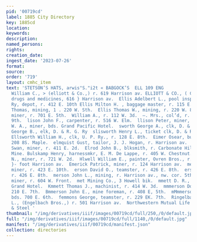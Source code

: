 ```yaml
---
pid: '00719cd'
label: 1885 City Directory
key: 1885cd
location: 
keywords: 
description: 
named_persons: 
rights: 
creation_date: 
ingest_date: '2023-07-26'
format: 
source: 
order: '719'
layout: cmhc_item
text: 'STETSON’S HATS, arwis"S."i2t « BABGOCK’S  ELL 109 ENG                                                                                                 Bliott
  William C., > (elliott & Co.,) r. 619 Harrison av. ELLIOTT & CO., ( C. Elliott,)
  drugs and medicines, 616 } Harrison av.  Ellis Adelbert L., pool inspector, U. P.
  Ry, depot, r. 412 E. 10th Ellis Milton H. , baggage master, r. 115 E. 10th.  Bellis
  Thomas, mining, 1 . 220 W. Sth.  Ellis Thomas W., mining, r. 220 W. 8th.  William,
  miner, r. 701 E. 5th.  William A., r. 112 W. 3d.  —. Mrs., col’d, r. rear 140 W.
  9th.  lison John F., carpenter, r. 516 W. Elm.  llison Peter, miner, r. 517 E. 2d.  mllithorp
  W. A., miner, bds. Grand Pacific Hotel.  sworth George A., clk, D. & R. G. Ry. depot.  Jisworth
  George B., elk, D. & R. G. Ry  slisworth Henry L., ticket clk, D. & R. %G. Ry. depot.
  Ellsworth William H., clk, U. P. Ry., r. 128 E. 8th.  Eimer Osear, butcher, - r.
  208 8S. Maple.  elmquist Gust, tailor, J. J. Hogan, r. Harrison av.  BElm quist
  Swan, miner, r. 411 E. 2d.  Elrod John B., blksmith, r. Carbonate Hill, near Carbonate
  Mine. Bulskamp Henry, harnessmkr, E. M. De Lappe, r. 405 W. Chestnut.  Milton Samuel
  N., miner, r. 721 W. 2d.  Hlwell William E., painter, Ovren Bros., r. Brooklyn Heights,
  }- foot Harrison av.  Emerick Patrick, miner, r. 124 Harrison av.  mery Edward,
  miner, r. 423 E. 10th.  erson David O., teamster, r. 426 E. 8th.  erson John, teamster,
  r. 426 E. 8th.  merson John L., mining, r. Harrison av., nw. cor. 5th.  mhiser Ira,
  miner, r. 604 W. Front.  met Mining Co., 3 Howell bik.  mmett D. R., mining, bds.
  Grand Hotel.  Kmmett Thomas J., machinist, r. 414 W. 3d.  mmmerson Dollie Mrs.,.r.
  210 E. 7th.  Bmmerson John E., mine foreman, r. 408 E, 5th.  mMmmerson James, miner,
  bds. 700 E. 6th.  femmons George, teamster, r. 229 EK. 7th.  Ringelbach Augustus
  L., (Engelbach Bros.,) r. 501 Harrison av.  Northwestern Mutual Life Ins, Co., Buck
  & Steel '
thumbnail: "/img/derivatives/iiif/images/00719cd/full/250,/0/default.jpg"
full: "/img/derivatives/iiif/images/00719cd/full/1140,/0/default.jpg"
manifest: "/img/derivatives/iiif/00719cd/manifest.json"
collection: directories
---
```

